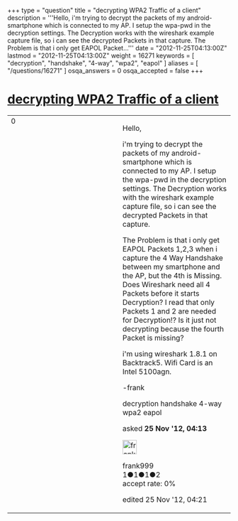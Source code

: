 +++
type = "question"
title = "decrypting WPA2 Traffic of a client"
description = '''Hello, i&#x27;m trying to decrypt the packets of my android-smartphone which is connected to my AP. I setup the wpa-pwd in the decryption settings. The Decryption works with the wireshark example capture file, so i can see the decrypted Packets in that capture. The Problem is that i only get EAPOL Packet...'''
date = "2012-11-25T04:13:00Z"
lastmod = "2012-11-25T04:13:00Z"
weight = 16271
keywords = [ "decryption", "handshake", "4-way", "wpa2", "eapol" ]
aliases = [ "/questions/16271" ]
osqa_answers = 0
osqa_accepted = false
+++

<div class="headNormal">

# [decrypting WPA2 Traffic of a client](/questions/16271/decrypting-wpa2-traffic-of-a-client)

</div>

<div id="main-body">

<div id="askform">

<table id="question-table" style="width:100%;"><colgroup><col style="width: 50%" /><col style="width: 50%" /></colgroup><tbody><tr class="odd"><td style="width: 30px; vertical-align: top"><div class="vote-buttons"><div id="post-16271-score" class="post-score" title="current number of votes">0</div><div id="favorite-count" class="favorite-count"></div></div></td><td><div id="item-right"><div class="question-body"><p>Hello,</p><p>i'm trying to decrypt the packets of my android-smartphone which is connected to my AP. I setup the wpa-pwd in the decryption settings. The Decryption works with the wireshark example capture file, so i can see the decrypted Packets in that capture.</p><p>The Problem is that i only get EAPOL Packets 1,2,3 when i capture the 4 Way Handshake between my smartphone and the AP, but the 4th is Missing. Does Wireshark need all 4 Packets before it starts Decryption? I read that only Packets 1 and 2 are needed for Decryption!? Is it just not decrypting because the fourth Packet is missing?</p><p>i'm using wireshark 1.8.1 on Backtrack5. Wifi Card is an Intel 5100agn.</p><p>-frank</p></div><div id="question-tags" class="tags-container tags">decryption handshake 4-way wpa2 eapol</div><div id="question-controls" class="post-controls"></div><div class="post-update-info-container"><div class="post-update-info post-update-info-user"><p>asked <strong>25 Nov '12, 04:13</strong></p><img src="https://secure.gravatar.com/avatar/0e3b05d6b65733cf4533fa0753aa4e08?s=32&amp;d=identicon&amp;r=g" class="gravatar" width="32" height="32" alt="frank999&#39;s gravatar image" /><p>frank999<br />
<span class="score" title="1 reputation points">1</span><span title="1 badges"><span class="badge1">●</span><span class="badgecount">1</span></span><span title="1 badges"><span class="silver">●</span><span class="badgecount">1</span></span><span title="2 badges"><span class="bronze">●</span><span class="badgecount">2</span></span><br />
<span class="accept_rate" title="Rate of the user&#39;s accepted answers">accept rate:</span> <span title="frank999 has no accepted answers">0%</span></p></div><div class="post-update-info post-update-info-edited"><p>edited 25 Nov '12, 04:21</p></div></div><div id="comments-container-16271" class="comments-container"></div><div id="comment-tools-16271" class="comment-tools"></div><div class="clear"></div><div id="comment-16271-form-container" class="comment-form-container"></div><div class="clear"></div></div></td></tr></tbody></table>

</div>

</div>

